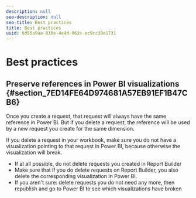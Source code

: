 ```yaml
---
description: null
seo-description: null
seo-title: Best practices
title: Best practices
uuid: 6d55a9aa-030e-4e4d-963c-ec9cc38e1731
---
```


# Best practices

## Preserve references in Power BI visualizations {#section_7ED14FE64D974681A57EB91EF1B47CB6}

Once you create a request, that request will always have the same reference in Power BI. But if you delete a request, the reference will be used by a new request you create for the same dimension.

If you delete a request in your workbook, make sure you do not have a visualization pointing to that request in Power BI, because otherwise the visualization will break.

* If at all possible, do not delete requests you created in Report Builder 
* Make sure that if you do delete requests on Report Builder, you also delete the corresponding visualization in Power BI.
* If you aren't sure: delete requests you do not need any more, then republish and go to Power BI to see which visualizations have broken

